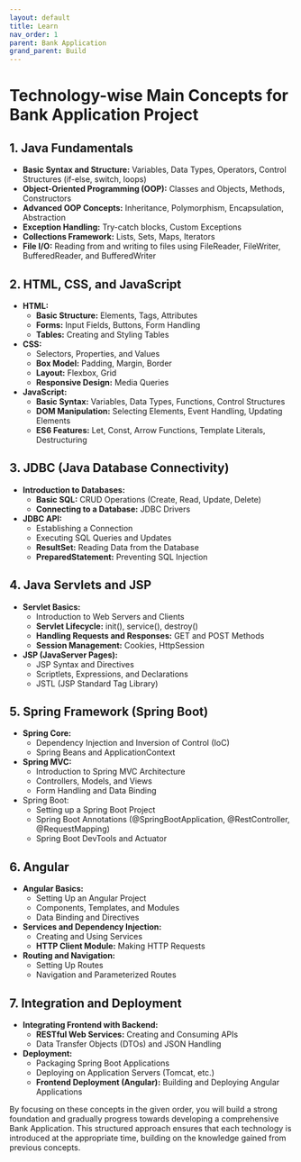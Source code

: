 ```yaml
---
layout: default
title: Learn
nav_order: 1
parent: Bank Application
grand_parent: Build
---
```


# Technology-wise Main Concepts for Bank Application Project
## 1. Java Fundamentals

   - **Basic Syntax and Structure:** Variables, Data Types, Operators, Control Structures (if-else, switch, loops)
   - **Object-Oriented Programming (OOP):** Classes and Objects, Methods, Constructors
   - **Advanced OOP Concepts:** Inheritance, Polymorphism, Encapsulation, Abstraction
   - **Exception Handling:** Try-catch blocks, Custom Exceptions
   - **Collections Framework:** Lists, Sets, Maps, Iterators
   - **File I/O:** Reading from and writing to files using FileReader, FileWriter, BufferedReader, and BufferedWriter

## 2. HTML, CSS, and JavaScript

   - **HTML:**
      - **Basic Structure:** Elements, Tags, Attributes
      - **Forms:** Input Fields, Buttons, Form Handling
      - **Tables:** Creating and Styling Tables
   - **CSS:**
      - Selectors, Properties, and Values
      - **Box Model:** Padding, Margin, Border
      - **Layout:** Flexbox, Grid
      - **Responsive Design:** Media Queries
   - **JavaScript:**
      - **Basic Syntax:** Variables, Data Types, Functions, Control Structures
      - **DOM Manipulation:** Selecting Elements, Event Handling, Updating Elements
      - **ES6 Features:** Let, Const, Arrow Functions, Template Literals, Destructuring

## 3. JDBC (Java Database Connectivity)
   - **Introduction to Databases:**
      - **Basic SQL:** CRUD Operations (Create, Read, Update, Delete)
      - **Connecting to a Database:** JDBC Drivers
   - **JDBC API:**
      - Establishing a Connection
      - Executing SQL Queries and Updates
      - **ResultSet:** Reading Data from the Database
      - **PreparedStatement:** Preventing SQL Injection

## 4. Java Servlets and JSP

   - **Servlet Basics:**
      - Introduction to Web Servers and Clients
      - **Servlet Lifecycle:** init(), service(), destroy()
      - **Handling Requests and Responses:** GET and POST Methods
      - **Session Management:** Cookies, HttpSession
   - **JSP (JavaServer Pages):**
      - JSP Syntax and Directives
      - Scriptlets, Expressions, and Declarations
      - JSTL (JSP Standard Tag Library)

## 5. Spring Framework (Spring Boot)

   - **Spring Core:**
      - Dependency Injection and Inversion of Control (IoC)
      - Spring Beans and ApplicationContext
   - **Spring MVC:**
      - Introduction to Spring MVC Architecture
      - Controllers, Models, and Views
      - Form Handling and Data Binding
   - Spring Boot:
      - Setting up a Spring Boot Project
      - Spring Boot Annotations (@SpringBootApplication, @RestController, @RequestMapping)
      - Spring Boot DevTools and Actuator

## 6. Angular

   - **Angular Basics:**
      - Setting Up an Angular Project
      - Components, Templates, and Modules
      - Data Binding and Directives
   - **Services and Dependency Injection:**
      - Creating and Using Services
      - **HTTP Client Module:** Making HTTP Requests
   - **Routing and Navigation:**
      - Setting Up Routes
      - Navigation and Parameterized Routes

## 7. Integration and Deployment

   - **Integrating Frontend with Backend:**
      - **RESTful Web Services:** Creating and Consuming APIs
      - Data Transfer Objects (DTOs) and JSON Handling
   - **Deployment:**
      - Packaging Spring Boot Applications
      - Deploying on Application Servers (Tomcat, etc.)
      - **Frontend Deployment (Angular):** Building and Deploying Angular Applications

By focusing on these concepts in the given order, you will build a strong foundation and gradually progress towards developing a comprehensive Bank Application. This structured approach ensures that each technology is introduced at the appropriate time, building on the knowledge gained from previous concepts.